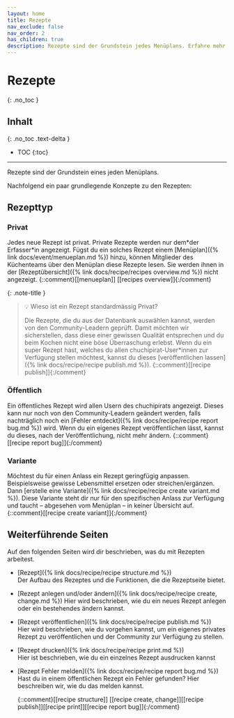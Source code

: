 ```yaml
---
layout: home
title: Rezepte
nav_exclude: false
nav_order: 2
has_children: true
description: Rezepte sind der Grundstein jedes Menüplans. Erfahre mehr über Rezepttypen. Privat, Öffentlich und Varianten.
---
```

# Rezepte
{: .no_toc }
## Inhalt
{: .no_toc .text-delta }

- TOC
{:toc}

---

Rezepte sind der Grundstein eines jeden Menüplans.

Nachfolgend ein paar grundlegende Konzepte zu den Rezepten:

## Rezepttyp

### Privat

Jedes neue Rezept ist privat. Private Rezepte werden nur dem\*der Erfasser\*in angezeigt. Fügst du ein solches Rezept einem  [Menüplan]({% link docs/event/menueplan.md %}) hinzu, können Mitglieder des Küchenteams über den Menüplan diese Rezepte lesen. Sie werden ihnen in der  [Rezeptübersicht]({% link docs/recipe/recipes overview.md %}) nicht angezeigt. {::comment}[[menueplan]] [[recipes overview]]{:/comment}


{: .note-title }

> 💡 Wieso ist ein Rezept standardmässig Privat?
>
> Die Rezepte, die du aus der Datenbank auswählen kannst, werden von den Community-Leadern geprüft. Damit möchten wir sicherstellen, dass diese einer gewissen Qualität entsprechen und du beim Kochen nicht eine böse Überraschung erlebst. Wenn du ein super Rezept hast, welches du allen chuchipirat-User*innen zur Verfügung stellen möchtest, kannst du dieses [veröffentlichen lassen]({% link docs/recipe/recipe publish.md %}). {::comment}[[recipe publish]]{:/comment}

### Öffentlich

Ein öffentliches Rezept wird allen Usern des chuchipirats angezeigt. Dieses kann nur noch von den Community-Leadern geändert werden, falls nachträglich noch ein [Fehler entdeckt]({% link docs/recipe/recipe report bug.md %}) wird. Wenn du ein eigenes Rezept veröffentlichen lässt, kannst du dieses, nach der Veröffentlichung, nicht mehr ändern.
{::comment}[[recipe report bug]]{:/comment}

### Variante

Möchtest du für einen Anlass ein Rezept geringfügig anpassen. Beispielsweise gewisse Lebensmittel ersetzen oder streichen/ergänzen. Dann [erstelle eine Variante]({% link docs/recipe/recipe create variant.md %}). Diese Variante steht dir nur für den spezifischen Anlass zur Verfügung und taucht – abgesehen vom Menüplan – in keiner Übersicht auf.
{::comment}[[recipe create variant]]{:/comment}

## Weiterführende Seiten

Auf den folgenden Seiten wird dir beschrieben, was du mit Rezepten arbeitest.

- [Rezept]({% link docs/recipe/recipe structure.md %})  
  Der Aufbau des Rezeptes und die Funktionen, die die Rezeptseite bietet.
- [Rezept anlegen und/oder ändern]({% link docs/recipe/recipe create, change.md %}) 
  Hier wird beschrieben, wie du ein neues Rezept anlegen oder ein bestehendes ändern kannst. 
- [Rezept veröffentlichen]({% link docs/recipe/recipe publish.md %})  
  Hier wird beschrieben, wie du vorgehen kannst, um ein eigenes privates Rezept zu veröffentlichen und der Community zur Verfügung zu stellen.
- [Rezept drucken]({% link docs/recipe/recipe print.md %})  
  Hier ist beschrieben, wie du ein einzelnes Rezept ausdrucken kannst
- [Rezept Fehler melden]({% link docs/recipe/recipe report bug.md %})  
  Hast du in einem öffentlichen Rezept ein Fehler gefunden? Hier beschreiben wir, wie du das melden kannst.
  
  {::comment}[[recipe structure]] [[recipe create, change]][[recipe publish]][[recipe print]][[recipe report bug]]{:/comment}